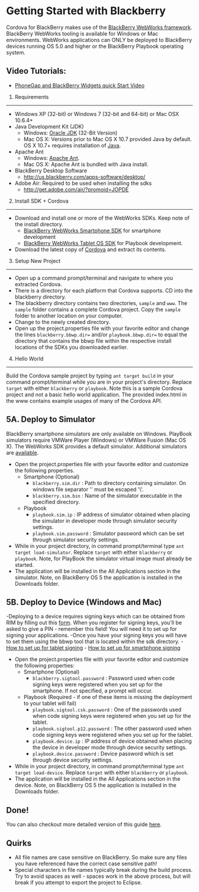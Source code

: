 Getting Started with Blackberry
============================

Cordova for BlackBerry makes use of the [BlackBerry WebWorks framework](https://bdsc.webapps.blackberry.com/html5). BlackBerry WebWorks tooling is available for Windows or Mac environments. WebWorks applications can ONLY be deployed to BlackBerry devices running OS 5.0 and higher or the BlackBerry Playbook operating system.

Video Tutorials:
----------------

- [PhoneGap and BlackBerry Widgets quick Start Video](http://www.youtube.com/v/eF0h0K0OLwI?autoplay=1)

1. Requirements
---------------

- Windows XP (32-bit) or Windows 7 (32-bit and 64-bit) or Mac OSX 10.6.4+
- Java Development Kit (JDK)
    - Windows: [Oracle JDK](http://www.oracle.com/technetwork/java/javase/downloads/index.html#jdk) (32-Bit Version)
    - Mac OS X: Versions prior to Mac OS X 10.7 provided Java by default.  OS X 10.7+ requires installation of [Java](http://support.apple.com/kb/DL1421).
- Apache Ant
    - Windows: [Apache Ant](http://ant.apache.org/bindownload.cgi).
    - Mac OS X: Apache Ant is bundled with Java install.
- BlackBerry Desktop Software
	- http://us.blackberry.com/apps-software/desktop/
- Adobe Air: Required to be used when installing the sdks
	- http://get.adobe.com/air/?promoid=JOPDE
2. Install SDK + Cordova
-------------------------

- Download and install one or more of the WebWorks SDKs. Keep note of the install directory.
    - [BlackBerry WebWorks Smartphone SDK](https://bdsc.webapps.blackberry.com/html5/download/sdk) for smartphone development
    - [BlackBerry WebWorks Tablet OS SDK](https://bdsc.webapps.blackberry.com/html5/download/sdk) for Playbook development.
- Download the latest copy of [Cordova](http://phonegap.com/download) and extract its contents.

3. Setup New Project
--------------------

- Open up a command prompt/terminal and navigate to where you extracted Cordova.
- There is a directory for each platform that Cordova supports.  CD into the blackberry directory.
- The blackberry directory contains two directories, `sample` and `www`.  The `sample` folder contains a complete Cordova project.  Copy the `sample` folder to another location on your computer.
- Change to the newly created directory.
- Open up the project.properties file with your favorite editor and change the lines `blackberry.bbwp.dir=` and/or `playbook.bbwp.dir=` to equal the directory that contains the bbwp file within the respective install locations of the SDKs you downloaded earlier.

4. Hello World
--------------

Build the Cordova sample project by typing `ant target build` in your command prompt/terminal while you are in your project's directory. Replace `target` with either `blackberry` or `playbook`. Note this is a sample Cordova project and not a basic hello world application. The provided index.html in the www contains example usages of many of the Cordova API.

5A. Deploy to Simulator
--------------------------------------

BlackBerry smartphone simulators are only available on Windows. PlayBook simulators require VMWare Player (Windows) or VMWare Fusion (Mac OS X). The WebWorks SDK provides a default simulator. Additional simulators are [available](http://us.blackberry.com/developers/resources/simulators.jsp).

- Open the project.properties file with your favorite editor and customize the following properties.
    - Smartphone (Optional)
        - `blackberry.sim.dir` : Path to directory containing simulator. On windows file separator '\' must be escaped '\\\'.
        - `blackberry.sim.bin` : Name of the simulator executable in the specified directory.
    - Playbook
        - `playbook.sim.ip` : IP address of simulator obtained when placing the simulator in developer mode through simulator security settings.
        - `playbook.sim.password` : Simulator password which can be set through simulator security settings.
- While in your project directory, in command prompt/terminal type `ant target load-simulator`. Replace `target` with either `blackberry` or `playbook`.  Note, for PlayBook the simulator virtual image must already be started.
- The application will be installed in the All Applications section in the simulator.  Note, on BlackBerry OS 5 the application is installed in the Downloads folder.

5B. Deploy to Device (Windows and Mac)
--------------------------------------

-Deploying to a device requires signing keys which can be obtained from RIM by filling out this [form](https://www.blackberry.com/SignedKeys/). When you register for signing keys, you'll be asked to give a PIN - remember this field! You will need it to set up for signing your applications.
	-Once you have your signing keys you will have to set them using the bbwp tool that is located within the sdk directory.
		- [How to set up for tablet signing](https://bdsc.webapps.blackberry.com/html5/documentation/ww_publishing/signing_setup_tablet_apps_1920009_11.html)
		- [How to set up for smartphone signing](https://bdsc.webapps.blackberry.com/html5/documentation/ww_publishing/signing_setup_smartphone_apps_1920010_11.html)
- Open the project.properties file with your favorite editor and customize the following properties:
    - Smartphone (Optional)
        - `blackberry.sigtool.password` : Password used when code signing keys were registered when you set up for the smartphone.  If not specified, a prompt will occur.
    - Playbook (Required - if one of these items is missing the deployment to your tablet will fail)
        - `playbook.sigtool.csk.password` : One of the passwords used when code signing keys were registered when you set up for the tablet.
        - `playbook.sigtool.p12.password` : The other password used when code signing keys were registered when you set up for the tablet. 
        - `playbook.device.ip` : IP address of device obtained when placing the device in developer mode through device security settings.
        - `playbook.device.password` : Device password which is set through device security settings.
- While in your project directory, in command prompt/terminal type `ant target load-device`. Replace `target` with either `blackberry` or `playbook`.
- The application will be installed in the All Applications section in the device.  Note, on BlackBerry OS 5 the application is installed in the Downloads folder.


Done!
-----

You can also checkout more detailed version of this guide [here](http://wiki.phonegap.com/w/page/31930982/Getting-Started-with-PhoneGap-BlackBerry-WebWorks).

Quirks
------
- All file names are case sensitive on BlackBerry. So make sure any files you have referenced have the correct case sensitive path!
- Special characters in file names typically break during the build process. Try to avoid spaces as well - spaces work in the above process, but will break if you attempt to export the project to Eclipse. 